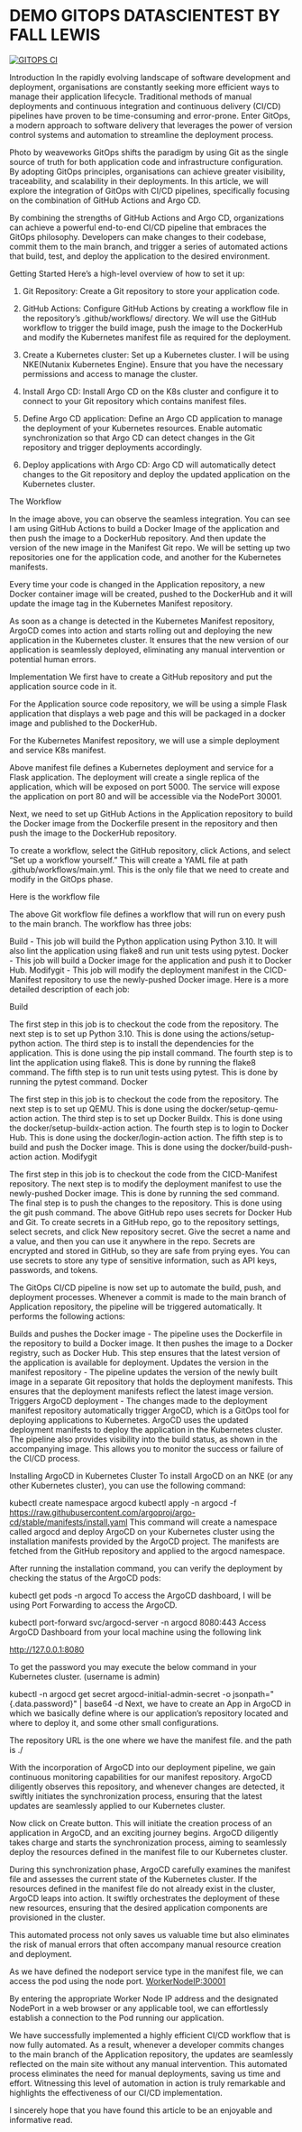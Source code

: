 # DEMO  GITOPS DATASCIENTEST BY FALL LEWIS



[![GITOPS CI](https://github.com/fallewi/gitops-api/actions/workflows/gitops.yml/badge.svg)](https://github.com/fallewi/gitops-api/actions/workflows/gitops.yml)

Introduction
In the rapidly evolving landscape of software development and deployment, organisations are constantly seeking more efficient ways to manage their application lifecycle. Traditional methods of manual deployments and continuous integration and continuous delivery (CI/CD) pipelines have proven to be time-consuming and error-prone. Enter GitOps, a modern approach to software delivery that leverages the power of version control systems and automation to streamline the deployment process.


Photo by weaveworks
GitOps shifts the paradigm by using Git as the single source of truth for both application code and infrastructure configuration. By adopting GitOps principles, organisations can achieve greater visibility, traceability, and scalability in their deployments. In this article, we will explore the integration of GitOps with CI/CD pipelines, specifically focusing on the combination of GitHub Actions and Argo CD.

By combining the strengths of GitHub Actions and Argo CD, organizations can achieve a powerful end-to-end CI/CD pipeline that embraces the GitOps philosophy. Developers can make changes to their codebase, commit them to the main branch, and trigger a series of automated actions that build, test, and deploy the application to the desired environment.

Getting Started
Here’s a high-level overview of how to set it up:

1. Git Repository: Create a Git repository to store your application code.

2. GitHub Actions: Configure GitHub Actions by creating a workflow file in the repository’s .github/workflows/ directory. We will use the GitHub workflow to trigger the build image, push the image to the DockerHub and modify the Kubernetes manifest file as required for the deployment.

3. Create a Kubernetes cluster: Set up a Kubernetes cluster. I will be using NKE(Nutanix Kubernetes Engine). Ensure that you have the necessary permissions and access to manage the cluster.

4. Install Argo CD: Install Argo CD on the K8s cluster and configure it to connect to your Git repository which contains manifest files.

5. Define Argo CD application: Define an Argo CD application to manage the deployment of your Kubernetes resources. Enable automatic synchronization so that Argo CD can detect changes in the Git repository and trigger deployments accordingly.

6. Deploy applications with Argo CD: Argo CD will automatically detect changes to the Git repository and deploy the updated application on the Kubernetes cluster.

The Workflow

In the image above, you can observe the seamless integration. You can see I am using GitHub Actions to build a Docker Image of the application and then push the image to a DockerHub repository. And then update the version of the new image in the Manifest Git repo. We will be setting up two repositories one for the application code, and another for the Kubernetes manifests.

Every time your code is changed in the Application repository, a new Docker container image will be created, pushed to the DockerHub and it will update the image tag in the Kubernetes Manifest repository.

As soon as a change is detected in the Kubernetes Manifest repository, ArgoCD comes into action and starts rolling out and deploying the new application in the Kubernetes cluster. It ensures that the new version of our application is seamlessly deployed, eliminating any manual intervention or potential human errors.

Implementation
We first have to create a GitHub repository and put the application source code in it.

For the Application source code repository, we will be using a simple Flask application that displays a web page and this will be packaged in a docker image and published to the DockerHub.


For the Kubernetes Manifest repository, we will use a simple deployment and service K8s manifest.


Above manifest file defines a Kubernetes deployment and service for a Flask application. The deployment will create a single replica of the application, which will be exposed on port 5000. The service will expose the application on port 80 and will be accessible via the NodePort 30001.

Next, we need to set up GitHub Actions in the Application repository to build the Docker image from the Dockerfile present in the repository and then push the image to the DockerHub repository.

To create a workflow, select the GitHub repository, click Actions, and select “Set up a workflow yourself.” This will create a YAML file at path .github/workflows/main.yml. This is the only file that we need to create and modify in the GitOps phase.


Here is the workflow file


The above Git workflow file defines a workflow that will run on every push to the main branch. The workflow has three jobs:

Build - This job will build the Python application using Python 3.10. It will also lint the application using flake8 and run unit tests using pytest.
Docker - This job will build a Docker image for the application and push it to Docker Hub.
Modifygit - This job will modify the deployment manifest in the CICD-Manifest repository to use the newly-pushed Docker image.
Here is a more detailed description of each job:

Build

The first step in this job is to checkout the code from the repository.
The next step is to set up Python 3.10. This is done using the actions/setup-python action.
The third step is to install the dependencies for the application. This is done using the pip install command.
The fourth step is to lint the application using flake8. This is done by running the flake8 command.
The fifth step is to run unit tests using pytest. This is done by running the pytest command.
Docker

The first step in this job is to checkout the code from the repository.
The next step is to set up QEMU. This is done using the docker/setup-qemu-action action.
The third step is to set up Docker Buildx. This is done using the docker/setup-buildx-action action.
The fourth step is to login to Docker Hub. This is done using the docker/login-action action.
The fifth step is to build and push the Docker image. This is done using the docker/build-push-action action.
Modifygit

The first step in this job is to checkout the code from the CICD-Manifest repository.
The next step is to modify the deployment manifest to use the newly-pushed Docker image. This is done by running the sed command.
The final step is to push the changes to the repository. This is done using the git push command.
The above GitHub repo uses secrets for Docker Hub and Git. To create secrets in a GitHub repo, go to the repository settings, select secrets, and click New repository secret. Give the secret a name and a value, and then you can use it anywhere in the repo. Secrets are encrypted and stored in GitHub, so they are safe from prying eyes. You can use secrets to store any type of sensitive information, such as API keys, passwords, and tokens.


The GitOps CI/CD pipeline is now set up to automate the build, push, and deployment processes. Whenever a commit is made to the main branch of Application repository, the pipeline will be triggered automatically. It performs the following actions:

Builds and pushes the Docker image - The pipeline uses the Dockerfile in the repository to build a Docker image. It then pushes the image to a Docker registry, such as Docker Hub. This step ensures that the latest version of the application is available for deployment.
Updates the version in the manifest repository - The pipeline updates the version of the newly built image in a separate Git repository that holds the deployment manifests. This ensures that the deployment manifests reflect the latest image version.
Triggers ArgoCD deployment - The changes made to the deployment manifest repository automatically trigger ArgoCD, which is a GitOps tool for deploying applications to Kubernetes. ArgoCD uses the updated deployment manifests to deploy the application in the Kubernetes cluster.
The pipeline also provides visibility into the build status, as shown in the accompanying image. This allows you to monitor the success or failure of the CI/CD process.


Installing ArgoCD in Kubernetes Cluster
To install ArgoCD on an NKE (or any other Kubernetes cluster), you can use the following command:

kubectl create namespace argocd
kubectl apply -n argocd -f https://raw.githubusercontent.com/argoproj/argo-cd/stable/manifests/install.yaml
This command will create a namespace called argocd and deploy ArgoCD on your Kubernetes cluster using the installation manifests provided by the ArgoCD project. The manifests are fetched from the GitHub repository and applied to the argocd namespace.

After running the installation command, you can verify the deployment by checking the status of the ArgoCD pods:

kubectl get pods -n argocd
To access the ArgoCD dashboard, I will be using Port Forwarding to access the ArgoCD.

kubectl port-forward svc/argocd-server -n argocd 8080:443
Access ArgoCD Dashboard from your local machine using the following link

http://127.0.0.1:8080


To get the password you may execute the below command in your Kubernetes cluster. (username is admin)

kubectl -n argocd get secret argocd-initial-admin-secret -o jsonpath="{.data.password}" | base64 -d
Next, we have to create an App in ArgoCD in which we basically define where is our application’s repository located and where to deploy it, and some other small configurations.



The repository URL is the one where we have the manifest file. and the path is ./

With the incorporation of ArgoCD into our deployment pipeline, we gain continuous monitoring capabilities for our manifest repository. ArgoCD diligently observes this repository, and whenever changes are detected, it swiftly initiates the synchronization process, ensuring that the latest updates are seamlessly applied to our Kubernetes cluster.


Now click on Create button. This will initiate the creation process of an application in ArgoCD, and an exciting journey begins. ArgoCD diligently takes charge and starts the synchronization process, aiming to seamlessly deploy the resources defined in the manifest file to our Kubernetes cluster.

During this synchronization phase, ArgoCD carefully examines the manifest file and assesses the current state of the Kubernetes cluster. If the resources defined in the manifest file do not already exist in the cluster, ArgoCD leaps into action. It swiftly orchestrates the deployment of these new resources, ensuring that the desired application components are provisioned in the cluster.

This automated process not only saves us valuable time but also eliminates the risk of manual errors that often accompany manual resource creation and deployment.


As we have defined the nodeport service type in the manifest file, we can access the pod using the node port. <WorkerNodeIP:30001>

By entering the appropriate Worker Node IP address and the designated NodePort in a web browser or any applicable tool, we can effortlessly establish a connection to the Pod running our application.


We have successfully implemented a highly efficient CI/CD workflow that is now fully automated. As a result, whenever a developer commits changes to the main branch of the Application repository, the updates are seamlessly reflected on the main site without any manual intervention. This automated process eliminates the need for manual deployments, saving us time and effort. Witnessing this level of automation in action is truly remarkable and highlights the effectiveness of our CI/CD implementation.

I sincerely hope that you have found this article to be an enjoyable and informative read.
